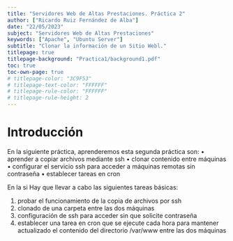 ```yaml
---
title: "Servidores Web de Altas Prestaciones. Práctica 2"
author: ["Ricardo Ruiz Fernández de Alba"]
date: "22/05/2023"
subject: "Servidores Web de Altas Prestaciones"
keywords: ["Apache", "Ubuntu Server"]
subtitle: "Clonar la información de un Sitio Webl."
titlepage: true
titlepage-background: "Practica1/background1.pdf"
toc: true
toc-own-page: true
# titlepage-color: "3C9F53"
# titlepage-text-color: "FFFFFF"
# titlepage-rule-color: "FFFFFF"
# titlepage-rule-height: 2
---
```


# Introducción


En la siguiente práctica, aprenderemos esta segunda práctica son:
• aprender a copiar archivos mediante ssh
• clonar contenido entre máquinas
• configurar el servicio ssh para acceder a máquinas remotas sin contraseña
• establecer tareas en cron

En la si
Hay que llevar a cabo las siguientes tareas básicas:
1. probar el funcionamiento de la copia de archivos por ssh
2. clonado de una carpeta entre las dos máquinas
3. configuración de ssh para acceder sin que solicite contraseña
4. establecer una tarea en cron que se ejecute cada hora para mantener
actualizado el contenido del directorio /var/www entre las dos máquinas

